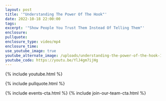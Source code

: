 ```yaml
---
layout: post
title: '"Understanding The Power Of The Hook"'
date: 2022-10-18 22:00:00
tags:
excerpt: '"Show People You Trust Them Instead Of Telling Them"'
enclosure:
pullquote:
enclosure_type: video/mp4
enclosure_time:
use_youtube_image: true
youtube_alternate_image: /uploads/understanding-the-power-of-the-hook-1.jpg
youtube_code: https://youtu.be/YlJ4gm7ijHg
---
```

{% include youtube.html %}

{% include pullquote.html %}

{% include events-cta.html %} {% include join-our-team-cta.html %}